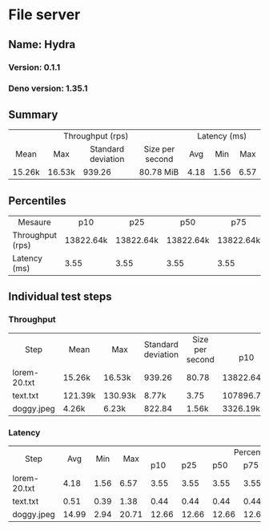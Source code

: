 # File server
## Name: Hydra 

### Version: 0.1.1
### Deno version: 1.35.1

## Summary
<table>
<tr>
    <td align="center" colspan="4">Throughput (rps)</td>
    <td align="center" colspan="3">Latency (ms)</td>
</tr>
<tr>
    <td align="center">Mean</td>
    <td align="center">Max</td>
    <td align="center">Standard deviation</td>
    <td align="center">Size per second</td>
    <td align="center">Avg</td>
    <td align="center">Min</td>
    <td align="center">Max</td>
</tr>
<tr>
    <td>15.26k</td>
    <td>16.53k</td>
    <td>939.26</td>
    <td>80.78 MiB</td>
    <td>4.18</td>
    <td>1.56</td>
    <td>6.57</td>
</tr>
</table>

## Percentiles

<table>
<tr>
  <td align="center">Mesaure</td>
  <td align="center">p10</td>
  <td align="center">p25</td>
  <td align="center">p50</td>
  <td align="center">p75</td>
  <td align="center">p90</td>
  <td align="center">p95</td>
  <td align="center">p99</td>
</tr>
<tr>
  <td>Throughput (rps)</td>
  <td>13822.64k</td>
  <td>13822.64k</td>
  <td>13822.64k</td>
  <td>13822.64k</td>
  <td>16088.59k</td>
  <td>16174.88k</td>
  <td>16527.04k</td>
</tr>
<tr>
  <td>Latency (ms)</td>
  <td>3.55</td>
  <td>3.55</td>
  <td>3.55</td>
  <td>3.55</td>
  <td>4.63</td>
  <td>4.95</td>
  <td>5.51</td>
</tr>
</table>

## Individual test steps

### Throughput

<table>
<tr>
  <td align="center" rowspan="2">Step</td>
  <td align="center" rowspan="2">Mean</td>
  <td align="center" rowspan="2">Max</td>
  <td align="center" rowspan="2">Standard deviation</td>
  <td align="center" rowspan="2">Size per second</td>
  <td align="center" colspan="7">Percentiles</td>
</tr>
<tr>
  <!-- still Step -->
  <!-- still Mean -->
  <!-- still Max -->
  <!-- still Standard deviation -->
  <!-- still Size per second -->
  <td align="center">p10</td>
  <td align="center">p25</td>
  <td align="center">p50</td>
  <td align="center">p75</td>
  <td align="center">p90</td>
  <td align="center">p95</td>
  <td align="center">p99</td>
</tr>
<tr>
  <td>lorem-20.txt</td>
  <td>15.26k</td>
  <td>16.53k</td>
  <td>939.26</td>
  <td>80.78</td>
  <td>13822.64k</td>
  <td>13822.64k</td>
  <td>13822.64k</td>
  <td>13822.64k</td>
  <td>16088.59k</td>
  <td>16174.88k</td>
  <td>16527.04k</td>
</tr><tr>
  <td>text.txt</td>
  <td>121.39k</td>
  <td>130.93k</td>
  <td>8.77k</td>
  <td>3.75</td>
  <td>107896.70k</td>
  <td>107896.70k</td>
  <td>107896.70k</td>
  <td>107896.70k</td>
  <td>130930.20k</td>
  <td>130930.20k</td>
  <td>130930.20k</td>
</tr><tr>
  <td>doggy.jpeg</td>
  <td>4.26k</td>
  <td>6.23k</td>
  <td>822.84</td>
  <td>1.56k</td>
  <td>3326.19k</td>
  <td>3326.19k</td>
  <td>3326.19k</td>
  <td>3326.19k</td>
  <td>5384.50k</td>
  <td>5747.04k</td>
  <td>6062.43k</td>
</tr></table>

### Latency

<table>
<tr>
  <td align="center" rowspan="2">Step</td>
  <td align="center" rowspan="2">Avg</td>
  <td align="center" rowspan="2">Min</td>
  <td align="center" rowspan="2">Max</td>
  <td align="center" colspan="7">Percentiles</td>
</tr>
<tr>
  <!-- still Avg -->
  <!-- still Min -->
  <!-- still Max -->
  <td>p10</td>
  <td>p25</td>
  <td>p50</td>
  <td>p75</td>
  <td>p90</td>
  <td>p95</td>
  <td>p99</td>
</tr>
<tr>
  <td>lorem-20.txt</td>
  <td>4.18</td>
  <td>1.56</td>
  <td>6.57</td>
  <td>3.55</td>
  <td>3.55</td>
  <td>3.55</td>
  <td>3.55</td>
  <td>4.63</td>
  <td>4.95</td>
  <td>5.51</td>
</tr><tr>
  <td>text.txt</td>
  <td>0.51</td>
  <td>0.39</td>
  <td>1.38</td>
  <td>0.44</td>
  <td>0.44</td>
  <td>0.44</td>
  <td>0.44</td>
  <td>0.61</td>
  <td>0.65</td>
  <td>1.01</td>
</tr><tr>
  <td>doggy.jpeg</td>
  <td>14.99</td>
  <td>2.94</td>
  <td>20.71</td>
  <td>12.66</td>
  <td>12.66</td>
  <td>12.66</td>
  <td>12.66</td>
  <td>17.28</td>
  <td>17.81</td>
  <td>19.60</td>
</tr></table>